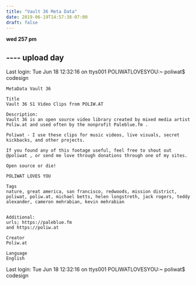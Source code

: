 ```yaml
---
title: "Vault 36 Meta Data"
date: 2019-06-19T14:57:38-07:00
draft: false
---
```


**wed 257 pm**
 ## ---- upload day

 Last login: Tue Jun 18 12:32:16 on ttys001
POLIWATLOVESYOU:~ poliwat$ codesign

```
MetaData Vault 36

Title
Vault 36 S1 Video Clips from POLIW.AT

Description:
Vault 36 is an open source video library created by mixed media artist Poliw.at and used often by the nonprofit Paleblue.fm .

Poliwat - I use these clips for music videos, live visuals, secret kickbacks, and other projects.

If you found any of this footage useful, feel free to shout out @poliwat , or send me love through donations through one of my sites.

Open source or die!

POLIWAT LOVES YOU

Tags
nature, great america, san francisco, redwoods, mission district, poliwat, poliw.at, michael betts, helen longstreth, jack rogers, teddy alexander, cameron mehrabian, kevin mehrabian


Additional:
urls; https://paleblue.fm
and https://poliw.at

Creator
Poliw.at

Language
English
```
















































Last login: Tue Jun 18 12:32:16 on ttys001
POLIWATLOVESYOU:~ poliwat$ codesign
